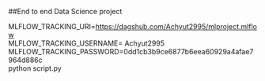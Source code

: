 ##End to end Data Science project

MLFLOW_TRACKING_URI=https://dagshub.com/Achyut2995/mlproject.mlflow \
MLFLOW_TRACKING_USERNAME= Achyut2995 \
MLFLOW_TRACKING_PASSWORD=0dd1cb3b9ce6877b6eea60929a4afae7964d886c \
python script.py